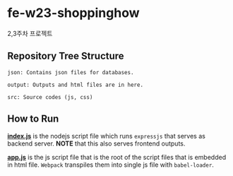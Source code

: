 # fe-w23-shoppinghow
2,3주차 프로젝트 

## Repository Tree Structure
```
json: Contains json files for databases.

output: Outputs and html files are in here.

src: Source codes (js, css)
```

## How to Run
[**index.js**](index.js) is the nodejs script file
which runs `expressjs` that serves as
backend server. **NOTE** that this also
serves frontend outputs.

[**app.js**](src/app.js) is the js script file
that is the root of the script files that is
embedded in html file. `Webpack` transpiles them
into single js file with `babel-loader`.
